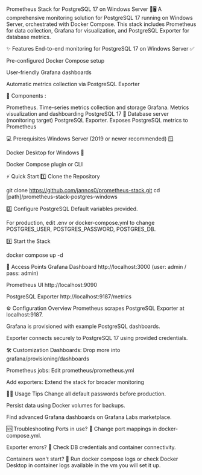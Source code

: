 Prometheus Stack for PostgreSQL 17 on Windows Server 🚀🖥️
A comprehensive monitoring solution for PostgreSQL 17 running on Windows Server, orchestrated with Docker Compose. This stack includes Prometheus for data collection, Grafana for visualization, and PostgreSQL Exporter for database metrics.

✨ Features
End-to-end monitoring for PostgreSQL 17 on Windows Server ✅

Pre-configured Docker Compose setup 

User-friendly Grafana dashboards 

Automatic metrics collection via PostgreSQL Exporter 

🧩 Components :

Prometheus.	Time-series metrics collection and storage
Grafana. Metrics visualization and dashboarding
PostgreSQL 17 🐘	Database server (monitoring target)
PostgreSQL Exporter.	Exposes PostgreSQL metrics to Prometheus

💻 Prerequisites
Windows Server (2019 or newer recommended) 🪟

Docker Desktop for Windows 🐋

Docker Compose plugin or CLI 


⚡ Quick Start
1️⃣ Clone the Repository

git clone https://github.com/jannos0/prometheus-stack.git
cd [path]/prometheus-stack-postgres-windows

2️⃣ Configure PostgreSQL
Default variables provided.

For production, edit .env or docker-compose.yml to change POSTGRES_USER, POSTGRES_PASSWORD, POSTGRES_DB.

3️⃣ Start the Stack

docker compose up -d

🔗 Access Points
Grafana Dashboard  http://localhost:3000 (user: admin / pass: admin)

Prometheus UI  http://localhost:9090

PostgreSQL Exporter  http://localhost:9187/metrics

⚙️ Configuration Overview
Prometheus scrapes PostgreSQL Exporter at localhost:9187.

Grafana is provisioned with example PostgreSQL dashboards.

Exporter connects securely to PostgreSQL 17 using provided credentials.

🛠️ Customization
Dashboards: Drop more into grafana/provisioning/dashboards 

Prometheus jobs: Edit prometheus/prometheus.yml

Add exporters: Extend the stack for broader monitoring 

🧑‍💻 Usage Tips
Change all default passwords before production. 

Persist data using Docker volumes for backups. 

Find advanced Grafana dashboards on Grafana Labs marketplace. 

🆘 Troubleshooting
Ports in use? 📛 Change port mappings in docker-compose.yml.

Exporter errors? 🔎 Check DB credentials and container connectivity.

Containers won't start? 🐞 Run docker compose logs or check Docker Desktop in container logs available in the vm you will set it up.
